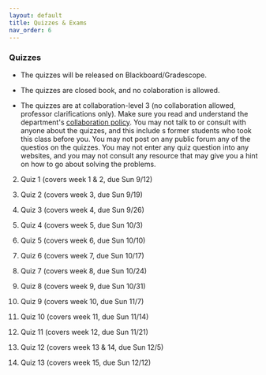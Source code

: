 ```yaml
---
layout: default 
title: Quizzes & Exams 
nav_order: 6
---
```



### Quizzes

* The quizzes will be released on Blackboard/Gradescope. 

*  The quizzes are closed book, and no colaboration is allowed. 

* The quizzes are  at collaboration-level 3 (no collaboration allowed, professor clarifications only).  Make sure you read and understand the department's [collaboration policy](https://turing.bowdoin.edu/dept/collab.php).  You may not talk to or consult with anyone about the quizzes, and this include s former students who took this class before you. You may not post on any public forum any of the questios on the quizzes. You may not enter any quiz question into any websites, and you may not consult any resource that may give you a hint on how to go about solving the problems. 



2. Quiz 1 (covers week 1 & 2, due Sun 9/12)
3. Quiz 2 (covers week 3, due Sun 9/19)
4. Quiz 3 (covers week 4, due Sun 9/26)
5. Quiz 4 (covers week 5, due Sun 10/3)

6. Quiz 5 (covers week 6, due Sun 10/10)
7. Quiz 6 (covers week 7, due Sun 10/17)
8. Quiz 7 (covers week 8, due Sun 10/24)
9. Quiz 8 (covers week 9, due Sun 10/31)
10. Quiz 9 (covers week 10, due Sun 11/7)

11. Quiz 10 (covers week 11, due Sun 11/14)
12. Quiz 11 (covers week 12, due Sun 11/21)
13. Quiz 12 (covers week 13 & 14, due Sun 12/5)
14. Quiz 13 (covers week 15, due Sun 12/12)
